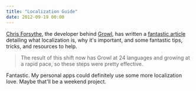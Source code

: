 ```yaml
---
title: "Localization Guide"
date: 2012-09-19 00:00
---
```


<import><p><a href="https://twitter.com/the_tick">Chris Forsythe</a>, the developer behind <a href="http://growl.info">Growl</a>, has written a <a href="http://336699.org/localization-is-a-requirement-heres-a-guide">fantastic article</a> detailing what localization is, why it's important, and some fantastic tips, tricks, and resources to help.</p>

<blockquote>
  <p>The result of this shift now has Growl at 24 languages and growing at a rapid pace, so these steps were pretty effective.</p>
</blockquote>

<p>Fantastic. My personal apps could definitely use some more localization love. Maybe that'll be a weekend project. </p></import>

<!-- more -->


